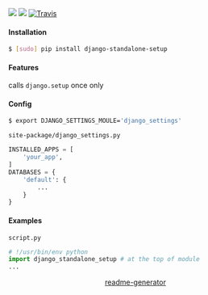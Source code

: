 <!--
https://pypi.org/project/readme-generator/
-->

[![](https://img.shields.io/pypi/pyversions/django-standalone-setup.svg?longCache=True)](https://pypi.org/project/django-standalone-setup/)
[![](https://img.shields.io/pypi/v/django-standalone-setup.svg?maxAge=3600)](https://pypi.org/project/django-standalone-setup/)
[![Travis](https://api.travis-ci.org/looking-for-a-job/django-standalone-setup.py.svg?branch=master)](https://travis-ci.org/looking-for-a-job/django-standalone-setup.py/)

#### Installation
```bash
$ [sudo] pip install django-standalone-setup
```

#### Features
calls `django.setup` once only

#### Config
```bash
$ export DJANGO_SETTINGS_MOULE='django_settings'
```

`site-package/django_settings.py`
```python
INSTALLED_APPS = [
    'your_app',
]
DATABASES = {
    'default': {
        ...
    }
}
```

#### Examples
`script.py`
```python
# !/usr/bin/env python
import django_standalone_setup # at the top of module
...
```

<p align="center">
    <a href="https://pypi.org/project/readme-generator/">readme-generator</a>
</p>